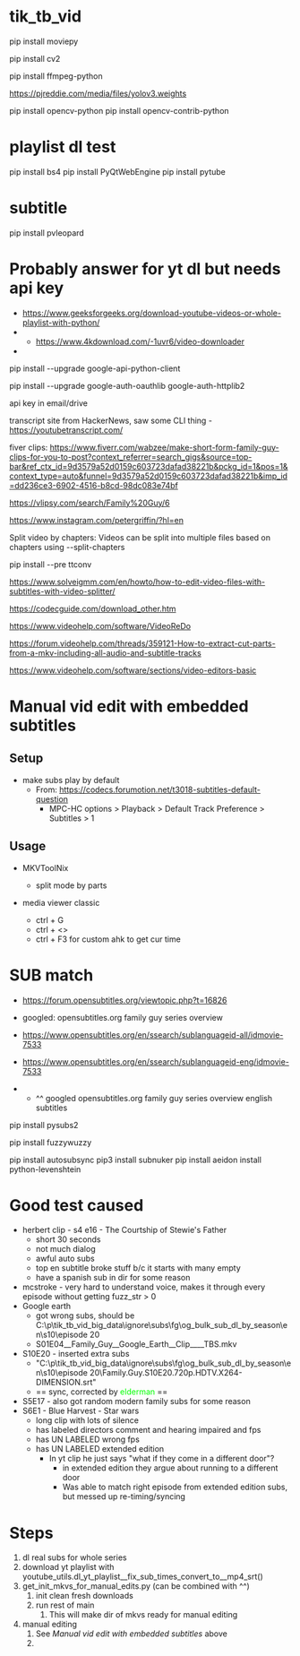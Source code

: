 # tik_tb_vid

pip install moviepy

pip install cv2

pip install ffmpeg-python

https://pjreddie.com/media/files/yolov3.weights

pip install opencv-python
pip install opencv-contrib-python


# playlist dl test
pip install bs4
pip install PyQtWebEngine
pip install pytube

# subtitle

pip install pvleopard

# Probably answer for yt dl but needs api key
- https://www.geeksforgeeks.org/download-youtube-videos-or-whole-playlist-with-python/
- - https://www.4kdownload.com/-1uvr6/video-downloader
- 



pip install --upgrade google-api-python-client

pip install --upgrade google-auth-oauthlib google-auth-httplib2

api key in email/drive



transcript site from HackerNews, saw some CLI thing - https://youtubetranscript.com/

fiver clips: https://www.fiverr.com/wabzee/make-short-form-family-guy-clips-for-you-to-post?context_referrer=search_gigs&source=top-bar&ref_ctx_id=9d3579a52d0159c603723dafad38221b&pckg_id=1&pos=1&context_type=auto&funnel=9d3579a52d0159c603723dafad38221b&imp_id=dd236ce3-6902-4516-b8cd-98dc083e74bf

https://vlipsy.com/search/Family%20Guy/6 







https://www.instagram.com/petergriffin/?hl=en



Split video by chapters: Videos can be split into multiple files based on chapters using --split-chapters


pip install --pre ttconv


https://www.solveigmm.com/en/howto/how-to-edit-video-files-with-subtitles-with-video-splitter/

https://codecguide.com/download_other.htm



https://www.videohelp.com/software/VideoReDo

https://forum.videohelp.com/threads/359121-How-to-extract-cut-parts-from-a-mkv-including-all-audio-and-subtitle-tracks

https://www.videohelp.com/software/sections/video-editors-basic

# Manual vid edit with embedded subtitles

## Setup

- make subs play by default
  - From: https://codecs.forumotion.net/t3018-subtitles-default-question
    - MPC-HC options > Playback > Default Track Preference > Subtitles > 1

## Usage
- MKVToolNix
  - split mode by parts

- media viewer classic
  - ctrl + G
  - ctrl + <>
  - ctrl + F3 for custom ahk to get cur time


# SUB match

- https://forum.opensubtitles.org/viewtopic.php?t=16826
- googled: opensubtitles.org family guy series overview
- https://www.opensubtitles.org/en/ssearch/sublanguageid-all/idmovie-7533

- https://www.opensubtitles.org/en/ssearch/sublanguageid-eng/idmovie-7533
- - ^^ googled opensubtitles.org family guy series overview english subtitles

pip install pysubs2

<!-- pip install fuzzysearch -->

pip install fuzzywuzzy
<!-- pip install ffsubsync -->
pip install autosubsync
pip3 install subnuker
pip install aeidon
install python-levenshtein

# Good test caused
- herbert clip - s4 e16 - The Courtship of Stewie's Father
  - short 30 seconds
  - not much dialog
  - awful auto subs
  - top en subtitle broke stuff b/c it starts with many empty
  - have a spanish sub in dir for some reason
- mcstroke - very hard to understand voice, makes it through every episode without getting fuzz_str > 0
- Google earth
  - got wrong subs, should be C:\p\tik_tb_vid_big_data\ignore\subs\fg\og_bulk_sub_dl_by_season\en\s10\episode 20
  - S01E04__Family_Guy__Google_Earth__Clip____TBS.mkv
- S10E20 - inserted extra subs
  - "C:\p\tik_tb_vid_big_data\ignore\subs\fg\og_bulk_sub_dl_by_season\en\s10\episode 20\Family.Guy.S10E20.720p.HDTV.X264-DIMENSION.srt"
  - == sync, corrected by <font color="#00ff00">elderman</font> ==
- S5E17 - also got random modern family subs for some reason
- S6E1 - Blue Harvest - Star wars
  - long clip with lots of silence
  - has labeled directors comment and hearing impaired and fps
  - has UN LABELED wrong fps
  - has UN LABELED extended edition
      - In yt clip he just says "what if they come in a different door"?
          - in extended edition they argue about running to a different door
          - Was able to match right episode from extended edition subs, but messed up re-timing/syncing

# Steps

1. dl real subs for whole series
2. download yt playlist with youtube_utils.dl_yt_playlist__fix_sub_times_convert_to__mp4_srt()
3. get_init_mkvs_for_manual_edits.py (can be combined with ^^)
   1. init clean fresh downloads
   2. run rest of main
      1. This will make dir of mkvs ready for manual editing
4. manual editing
   1. See *Manual vid edit with embedded subtitles* above
   2. 